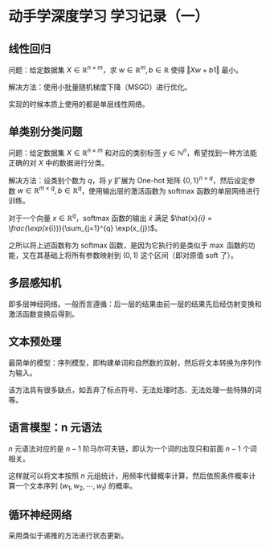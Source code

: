 # 动手学深度学习 学习记录（一）

## 线性回归
问题：给定数据集 $X \in \mathbb{R}^{n\times m}$，求 $w\in \mathbb{R}^m, b\in \mathbb{R}$ 使得 $\Vert Xw+b1 \Vert$ 最小。

解决方法：使用小批量随机梯度下降（MSGD）进行优化。

实现的时候本质上使用的都是单层线性网络。

## 单类别分类问题
问题：给定数据集 $X \in \mathbb{R}^{n\times m}$ 和对应的类别标签 $y\in \mathbb{N}^{n}$，希望找到一种方法能正确的对 $X$ 中的数据进行分类。

解决方法：设类别个数为 $q$，将 $y$ 扩展为 One-hot 矩阵 $\left\{0, 1\right\}^{n\times q}$，然后设定参数 $w\in \mathbb{R}^{m\times q}, b\in \mathbb{R}^{q}$，使用输出层的激活函数为 softmax 函数的单层网络进行训练。

对于一个向量 $x\in \mathbb{R}^{q}$，softmax 函数的输出 $\hat{x}$ 满足 $\hat{x}_{i} = \frac{\exp(x_{i})}{\sum_{j=1}^{q} \exp(x_{j})$。

之所以将上述函数称为 softmax 函数，是因为它执行的是类似于 $\max$ 函数的功能，又在其基础上将所有参数映射到 $(0, 1)$ 这个区间（即对原值 soft 了）。

## 多层感知机
即多层神经网络。一般而言遵循：后一层的结果由前一层的结果先后经仿射变换和激活函数变换后得到。

## 文本预处理
最简单的模型：序列模型，即构建单词和自然数的双射，然后将文本转换为序列作为输入。

该方法具有很多缺点，如丢弃了标点符号、无法处理时态、无法处理一些特殊的词等。

## 语言模型：n 元语法
$n$ 元语法对应的是 $n-1$ 阶马尔可夫链，即认为一个词的出现只和前面 $n-1$ 个词相关。

这样就可以将文本按照 $n$ 元组统计，用频率代替概率计算，然后依照条件概率计算一个文本序列 $(w_1, w_2, \cdots, w_t)$ 的概率。

## 循环神经网络
采用类似于递推的方法进行状态更新。